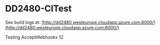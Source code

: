 # DD2480-CITest

See build logs at: [http://dd2480.westeurope.cloudapp.azure.com:8000/](http://dd2480.westeurope.cloudapp.azure.com:8000/)

Testing AcceptWebhooks 12.
